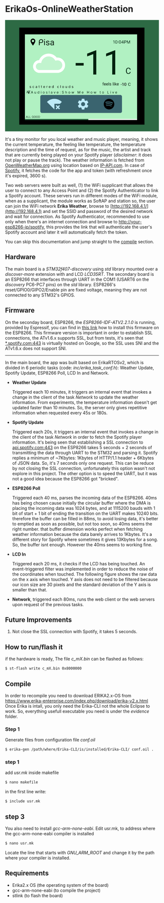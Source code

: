 # ErikaOs-OnlineWeatherStation
![image](data/ui_design/ui_figma.png "Design on Figma")

It's a tiny monitor for you local weather and music player, meaning, it shows the current temperature, the feeling like temperature, the temperature description and the time of request, as for the music, the artist and track that are currently being played on your Spotify player (_disclaimer_: it does not play or pause the track). The weather information is fetched from [OpenWeatherMap.org](openweathermap.org) using location based on [IP-API.com](ip-api.com). In case of [Spotify](https://developer.spotify.com/), it fetches the code for the app and token (with refreshment once it's expired, 3600 s).

Two web servers were built as well, (1) the WiFi supplicant that allows the user to connect to any Access Point and (2) the Spotify Authenticator to link a Spotify account. These servers run in different modes of the WiFi module, when as a supplicant, the module works as SoftAP and station so, the user can join the WiFi network **Erika Weather**, browse to [http://192.168.4.1/](http://192.168.4.1) and set the SSID and password of the desired network and wait for connection. As Spotify Authenticator, recommended to use only when there's an internet connection and browse to [http://your-esp8266-ip/spotify](), this provides the link that will authenticate the user's Spotify account and later it will automatically fetch the token.   

You can skip this documentation and jump straight to the [compile](#Compile) section.

## Hardware 

The main board is a _STM32f407-discovery_ using _std_ library mounted over a _discover-more_ extension with and LCD _LCD35RT_. The secondary board is an ESP8266 that interfaces through UART in the COM1 (USART6 on the _discovery_ PC6-PC7 pins) on the _std_ library. ESP8266's reset/GPIO0/GIPO2/Enable pin are fixed voltage, meaning they are not connected to any STM32's GPIOS.

## Firmware

On the seconday board, ESP8266, the _ESP8266-IDF-ATV2.2.1.0_ is running, provided by Espressif, you can find in [this link](https://gist.github.com/ckevar/4275573daf5d2d4803346ab56bf4e0fe) how to install this firmware on the ESP8266. This firmware version is important in order to establish SSL connections, the ATv1.6.x supports SSL, but from tests, it's seen that [*.spotify.com:443]() is virtually hosted on Google, so the SSL uses SNI and the ATv1.6.x does not support SNI.

---

In the main board, the app was built based on ErikaRTOSv2, which is divided in 6 periodic tasks (code: _inc/erika_task_conf.h_): Weather Update, Spotify Update, ESP8266 Poll, LCD In and Network.

- __Weather Update__

  Triggered each 10 minutes, it triggers an internal event that invokes a change in the client of the task _Network_ to update the weather information. From experiments, the temperature information doesn't get updated faster than 10 minutes. So, the server only gives repetitive information when requested every 45s or 180s.

    

- __Spotify Update__

  Triggered each 20s, it triggers an internal event that invokes a change in the client of the task _Network_ in order to fetch the Spotify player information. It's being seen that establishing a SSL connection to [api.spotify.com:443](https://api.spotify.com) on the ESP8266 takes 5 seconds + 2 seconds of transmitting the data through UART to the STM32 and parsing it. Spotify replies a minimum of ~7Kbytes: 1Kbytes of HTTP/1.1 header + 6Kbytes of JSON data. So, it's 7 seconds only one request. This can be reduce by not closing the SSL connection, unfortunately this option wasn't not explore in this project. The other option is to speed the UART, but it was not a good idea because the ESP8266 got "bricked".

  

- __ESP8266 Poll__

  Triggered each 40 ms, parses the incoming data of the ESP8266. 40ms has being chosen cause initially the circular buffer where the DMA is placing the incoming data was 1024 bytes, and at 1115200 bauds with 1 bit of start + 1 bit of ending the transition on the UART  makes 10240 bits. therefore the buffer can be filled in 88ms, to avoid losing data, it's better to emptied as soon as possible, but not too soon, so 40ms seems the right number. that buffer dimension works perfect when fetching weather information because the data barely arrives to 1Kbytes. It's a different story for Spotify where sometimes it gives 13Kbytes for a song. So, the buffer isnt enough. However the 40ms seems to working fine.

   

- __LCD In__

  Triggered each 20 ms, it checks if the LCD has being touched. An event-triggered filter was implemented in order to reduce the noise of the coordinates when touched. The following figure shows the raw data on the x axis when touched. Y axis does not need to be filtered because our icon size are 30 pixels and the standard deviation of the Y axis is smaller than that.

  

- __Network__, triggered each 80ms, runs the web client or the web servers upon request of the previous tasks.

 ## Future Improvements

1.  Not close the SSL connection with Spotify, it takes 5 seconds.

## How to run/flash it
if the hardware is ready, The file _c_mX.bin_ can be flashed as follows:
``` bash
$ st-flash write c_mX.bin 0x8000000
```

## Compile
In order to recompile you need to download ERIKA2.x-OS from https://www.erika-enterprise.com/index.php/download/erika-v2.x.html
Once Erika is intall, you only need the Erika-CLI not the whole Eclipse to work. So, everything usefull executable you need is under the _evidence_ folder.

### Step 1
Generate files from configuration file _conf.oil_ 

``` bash
$ erika-gen /path/where/Erika-CLI/is/installed/Erika-CLI/ conf.oil .
```

### step 1
add _usr.mk_ inside makefile

``` bash
$ nano makefile
```
in the first line write:

``` bash
$ include usr.mk
```
## step 3
You also need to install _gcc-arm-none-eabi_.
Edit usr.mk, to address where the gcc-arm-none-eabi compiler is installed
``` bash
$ nano usr.mk
```

Locate the line that starts with _GNU_ARM_ROOT_ and change it by the path where your compiler is installed.

## Requirements
- Erika2.x OS (the operating system of the board)
- gcc-arm-none-eabi (to compile the project)
- stlink (to flash the board)

